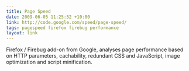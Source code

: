 ```yaml
---
title: Page Speed
date: 2009-06-05 11:25:52 +10:00
link: http://code.google.com/speed/page-speed/
tags: pagespeed firefox firebug performance
layout: link
---
```

Firefox / Firebug add-on from Google, analyses page performance based on HTTP parameters, cachability, redundant CSS and JavaScript, image optimization and script minification.
